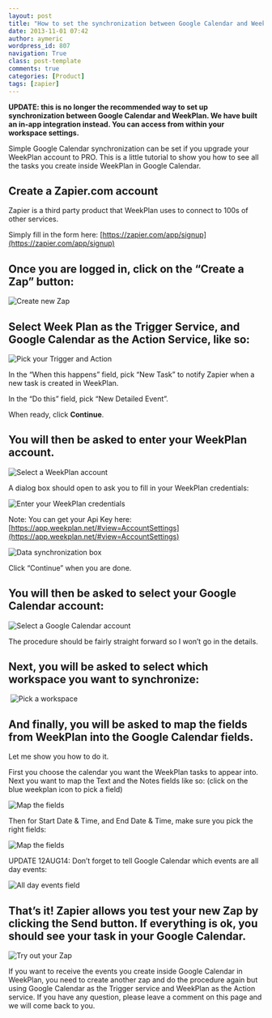 ```yaml
---
layout: post
title: "How to set the synchronization between Google Calendar and WeekPlan"
date: 2013-11-01 07:42
author: aymeric
wordpress_id: 807
navigation: True
class: post-template
comments: true
categories: [Product]
tags: [zapier]
---
```



**UPDATE: this is no longer the recommended way to set up synchronization between Google Calendar and WeekPlan. We have built an in-app integration instead. You can access from within your workspace settings.**

Simple Google Calendar synchronization can be set if you upgrade your WeekPlan account to PRO. This is a little tutorial to show you how to see all the tasks you create inside WeekPlan in Google Calendar.


<!--more-->


## Create a Zapier.com account

Zapier is a third party product that WeekPlan uses to connect to 100s of other services.

Simply fill in the form here: [https://zapier.com/app/signup](https://zapier.com/app/signup)


## Once you are logged in, click on the “Create a Zap” button:

![Create new Zap](/assets/images/uploads/807-image.png "Create new Zap")


## Select Week Plan as the Trigger Service, and Google Calendar as the Action Service, like so:

![Pick your Trigger and Action](/assets/images/uploads/807-image1.png "Pick your Trigger and Action")

In the “When this happens” field, pick “New Task” to notify Zapier when a new task is created in WeekPlan.

In the “Do this” field, pick “New Detailed Event”.

When ready, click **Continue**.

## You will then be asked to enter your WeekPlan account.

![Select a WeekPlan account](/assets/images/uploads/807-image2.png "Select a WeekPlan account")

A dialog box should open to ask you to fill in your WeekPlan credentials:

![Enter your WeekPlan credentials](/assets/images/uploads/807-image3.png "Enter your WeekPlan credentials")

Note: You can get your Api Key here: [https://app.weekplan.net/#view=AccountSettings](https://app.weekplan.net/#view=AccountSettings)


![Data synchronization box](/assets/images/uploads/807-image4.png "Data synchronization box")


Click “Continue” when you are done.


## You will then be asked to select your Google Calendar account:


![Select a Google Calendar account](/assets/images/uploads/807-image5.png "Select a Google Calendar account")


The procedure should be fairly straight forward so I won’t go in the details.


## Next, you will be asked to select which workspace you want to synchronize:


 ![Pick a workspace](/assets/images/uploads/807-image6.png "Pick a workspace")


## And finally, you will be asked to map the fields from WeekPlan into the Google Calendar fields.


Let me show you how to do it.


First you choose the calendar you want the WeekPlan tasks to appear into. Next you want to map the Text and the Notes fields like so: (click on the blue weekplan icon to pick a field)


![Map the fields](/assets/images/uploads/807-image7.png "Map the fields")


Then for Start Date &amp; Time, and End Date &amp; Time, make sure you pick the right fields:


![Map the fields](/assets/images/uploads/807-image8.png "Map the fields")

UPDATE 12AUG14: Don’t forget to tell Google Calendar which events are all day events:


![All day events field](/assets/images/uploads/807-image6.png "All day events field")

## That’s it! Zapier allows you test your new Zap by clicking the Send button. If everything is ok, you should see your task in your Google Calendar.

![Try out your Zap](/assets/images/uploads/807-image9.png "Try out your Zap")

If you want to receive the events you create inside Google Calendar in WeekPlan, you need to create another zap and do the procedure again but using Google Calendar as the Trigger service and WeekPlan as the Action service. If you have any question, please leave a comment on this page and we will come back to you.

